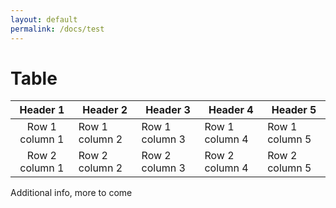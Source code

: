 ```yaml
---
layout: default
permalink: /docs/test
---
```


# Table

| Header 1         | Header 2       | Header 3       | Header 4       | Header 5       |
|:----------------:|----------------|----------------|----------------|----------------|
| Row 1 column 1   | Row 1 column 2 | Row 1 column 3 | Row 1 column 4 | Row 1 column 5 |
| Row 2 column 1   | Row 2 column 2 | Row 2 column 3 | Row 2 column 4 | Row 2 column 5 |

Additional info, more to come
